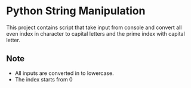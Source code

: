 # Python String Manipulation

This project contains script that take input from console and convert all even index in character to capital letters and the prime index with capital letter.

## Note 
   - All inputs are converted in to lowercase.
 -  The index starts from 0

